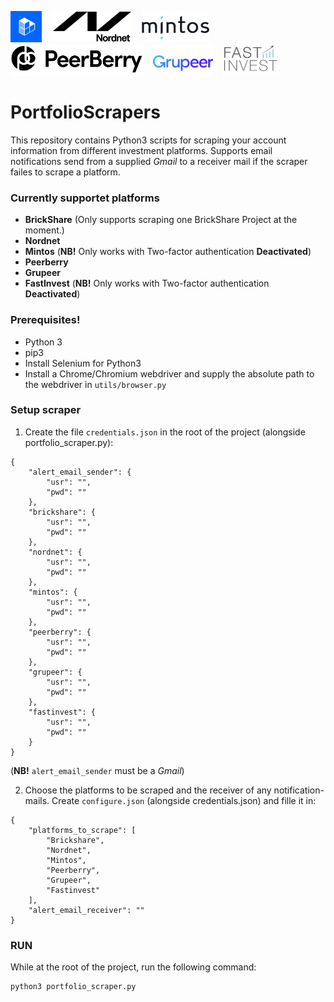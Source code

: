 <img src="platform_icons/brickshare_logo.jpg" alt="alt text" title="BrickShare" height="50">&nbsp;&nbsp;&nbsp;&nbsp;<img src="platform_icons/nordnet_logo.png" alt="alt text" title="Nordnet" height="50">&nbsp;&nbsp;&nbsp;&nbsp;<img src="platform_icons/mintos_logo.png" alt="alt text" title="Mintos" height="50">&nbsp;&nbsp;&nbsp;&nbsp;<img src="platform_icons/PeerBerry_logo.jpg" alt="alt text" title="Peerberry" height="50">&nbsp;&nbsp;&nbsp;&nbsp;<img src="platform_icons/grupeer_logo.png" alt="alt text" title="Grupeer" height="50">&nbsp;&nbsp;&nbsp;&nbsp;<img src="platform_icons/fastinvest_logo.jpg" alt="alt text" title="FastInvest" height="50">

# PortfolioScrapers
This repository contains Python3 scripts for scraping your account information from different investment platforms.
Supports email notifications send from a supplied _Gmail_ to a receiver mail if the scraper failes to scrape a platform.

### Currently supportet platforms
* __BrickShare__ (Only supports scraping one BrickShare Project at the moment.)
* __Nordnet__
* __Mintos__ (__NB!__ Only works with Two-factor authentication __Deactivated__)
* __Peerberry__
* __Grupeer__
* __FastInvest__ (__NB!__ Only works with Two-factor authentication __Deactivated__)

### Prerequisites!
* Python 3
* pip3
* Install Selenium for Python3
* Install a Chrome/Chromium webdriver and supply the absolute path to the webdriver in ```utils/browser.py```

### Setup scraper
1. Create the file ```credentials.json``` in the root of the project (alongside portfolio\_scraper.py):
```
{
	"alert_email_sender": {
		"usr": "",
		"pwd": ""
	},
	"brickshare": {
		"usr": "",
		"pwd": ""
	},
	"nordnet": {
		"usr": "",
		"pwd": ""
	},
	"mintos": {
		"usr": "",
		"pwd": ""
	},
	"peerberry": {
		"usr": "",
		"pwd": ""
	},
	"grupeer": {
		"usr": "",
		"pwd": ""
	},
	"fastinvest": {
		"usr": "",
		"pwd": ""
	}
}
```
(__NB!__ ```alert_email_sender``` must be a _Gmail_)

2. Choose the platforms to be scraped and the receiver of any notification-mails. Create ```configure.json``` (alongside credentials.json) and fille it in:
```
{
	"platforms_to_scrape": [
		"Brickshare",
		"Nordnet",
        "Mintos",
		"Peerberry",
		"Grupeer",
		"Fastinvest"
	],
	"alert_email_receiver": ""
}
```

### RUN
While at the root of the project, run the following command:
```
python3 portfolio_scraper.py
```

